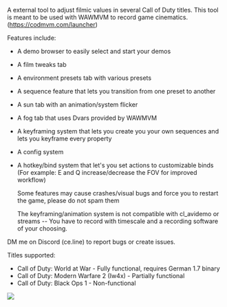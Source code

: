 A external tool to adjust filmic values in several Call of Duty titles.
This tool is meant to be used with WAWMVM to record game cinematics. (https://codmvm.com/launcher)

Features include:
- A demo browser to easily select and start your demos 
- A film tweaks tab
- A environment presets tab with various presets
- A sequence feature that lets you transition from one preset to another
- A sun tab with an animation/system flicker
- A fog tab that uses Dvars provided by WAWMVM
- A keyframing system that lets you create you your own sequences and lets you keyframe every property
- A config system
- A hotkey/bind system that let's you set actions to customizable binds (For example: E and Q increase/decrease the FOV for improved workflow)

  Some features may cause crashes/visual bugs and force you to restart the game, please do not spam them

  The keyframing/animation system is not compatible with cl_avidemo or streams -- You have to record with timescale and a recording software of your choosing.


DM me on Discord (ce.line) to report bugs or create issues.

Titles supported:

- Call of Duty: World at War - Fully functional, requires German 1.7 binary
- Call of Duty: Modern Warfare 2 (Iw4x) - Partially functional
- Call of Duty: Black Ops 1 - Non-functional

 <img src="https://i.imgur.com/3ezWZkR.gif"/>
